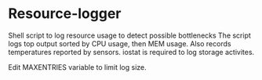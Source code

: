 # Resource-logger
Shell script to log resource usage to detect possible bottlenecks
The script logs top output sorted by CPU usage, then MEM usage. Also records temperatures reported by sensors.
iostat is required to log storage activites.

Edit MAXENTRIES variable to limit log size.
